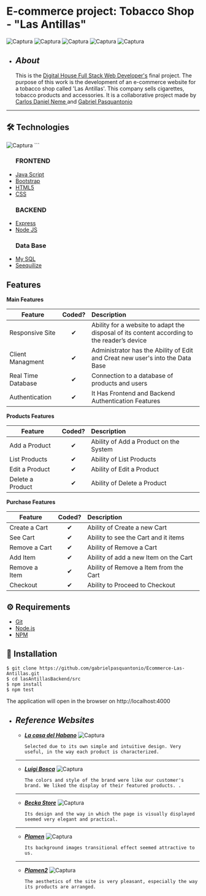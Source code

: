 # E-commerce project: Tobacco Shop - "Las Antillas"

![Captura](/README/home.png)
![Captura](/README/cart.png)
![Captura](/README/product_detail.png)
![Captura](/README/products.png)
![Captura](/README/responsive.png)


+ ## ___About___

    This is the <a href="https://www.digitalhouse.com/br/curso/desenvolvimento-web-full-stack?gclid=Cj0KCQjwkZiFBhD9ARIsAGxFX8CK3KoZyKCnO3H_8vXK4p6Pcor-hjlhC6hnJmms6LG81hbZ7OfiJi0aApMlEALw_wcB">Digital House  Full Stack Web Developer's</a> final project. The purpose of this work is the development of an e-commerce website for a tobacco shop called 'Las Antillas'. This company sells cigarettes, tobacco products and accessories. It is a collaborative project made by <a href="https://github.com/cneme23">Carlos Daniel Neme </a> and <a href="https://github.com/gabrielpasquantonio">Gabriel Pasquantonio </a>
___


## 🛠️ Technologies 
![Captura](/README/front1.png)
        ```
<ul>
    <h3>FRONTEND</h3>                                                                   
               
  <li><a href="https://www.javascript.com/">Java Script</a></li>           
  <li><a href="https://getbootstrap.com/">Bootstrap</a></li>               
  <li><a href="https://developer.mozilla.org/en/docs/Web/Guide/HTML/HTML5">HTML5</a></li>              
  <li><a href="https://www.w3schools.com/css/">CSS</a></li>             
    
</ul>
<ul>
    <h3>BACKEND</h3>
  <li><a href="http://expressjs.com/">Express</a></li>
  <li><a href="https://nodejs.org/en/m/">Node JS</a></li>    
</ul>
<ul>
    <h3>Data Base</h3>
  <li><a href="https://www.mysql.com/">My SQL</a></li>
  <li><a href="https://sequelize.org/">Seequilize</a></li>    
</ul>


## Features

<b>Main Features</b>

| Feature  |  Coded?       | Description  |
|----------|:-------------:|:-------------|
| Responsive Site | &#10004; | Ability for a website to adapt the disposal of its content according to the reader’s device |
| Client Managment | &#10004; | Administrator has the Ability of Edit and Creat new user's into the Data Base  |
| Real Time Database | &#10004; | Connection to a database of products and users |
| Authentication  | &#10004; | It Has Frontend and Backend Authentication Features |


<b>Products Features</b>

| Feature  |  Coded?       | Description  |
|----------|:-------------:|:-------------|
| Add a Product | &#10004; | Ability of Add a Product on the System |
| List Products | &#10004; | Ability of List Products |
| Edit a Product | &#10004; | Ability of Edit a Product |
| Delete a Product | &#10004; | Ability of Delete a Product |


<b>Purchase Features</b>

| Feature  |  Coded?       | Description  |
|----------|:-------------:|:-------------|
| Create a Cart | &#10004; | Ability of Create a new Cart |
| See Cart | &#10004; | Ability to see the Cart and it items |
| Remove a Cart | &#10004; | Ability of Remove a Cart |
| Add Item | &#10004; | Ability of add a new Item on the Cart |
| Remove a Item | &#10004; | Ability of Remove a Item from the Cart |
| Checkout | &#10004; | Ability to  Proceed to Checkout |




## ⚙️ Requirements

<ul>
  <li><a href="https://git-scm.com/">Git</a></li>
  <li><a href="https://nodejs.org/en/">Node.js</a></li>
  <li><a href="https://www.npmjs.com/">NPM</a></li>
</ul>

## 🚀 Installation

```
$ git clone https://github.com/gabrielpasquantonio/Ecommerce-Las-Antillas.git
$ cd lasAntillasBackend/src
$ npm install
$ npm test
```

The application will open in the browser on http://localhost:4000











+ ## ___Reference Websites___
    - [___La casa del Habano___](http://lacasadelhabano.com.ar/)
        ![Captura](/README/foto1.png)
        ```
        Selected due to its own simple and intuitive design. Very useful, in the way each product is characterized.
    ___

    - [___Luigi Bosca___](https://shop.luigibosca.com/?ref=tiendanube.com)
        ![Captura](/README/foto2.png)
        ```
        The colors and style of the brand were like our customer's brand. We liked the display of their featured products. .
    ___  

    - [___Becka Store___](https://becka-store-demo.myshopify.com/#header-topbar)
        ![Captura](/README/foto3.jpg)
        ```
        Its design and the way in which the page is visually displayed seemed very elegant and practical.
    ___

    - [___Plamen___](https://plamen.qodeinteractive.com/wide-home/)
        ![Captura](/README/foto4.png)
        ```
        Its background images transitional effect seemed attractive to us.
    ___

    - [___Plamen2___](https://plamen.qodeinteractive.com/four-columns/)
        ![Captura](/README/foto5.png)
        ```
        The aesthetics of the site is very pleasant, especially the way its products are arranged.  





